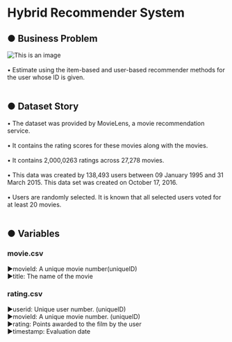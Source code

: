 # Hybrid Recommender System
## ● Business Problem<br/>
![This is an image](https://www.fatihdurukan.com/assets/images/sistem-karsilastirma.png)<br/><br/>
• Estimate using the item-based and user-based recommender methods for the user whose ID is given.<br/><br/>
## ● Dataset Story <br/>
• The dataset was provided by MovieLens, a movie recommendation service.<br/><br/>
• It contains the rating scores for these movies along with the movies.<br/><br/>
• It contains 2,000,0263 ratings across 27,278 movies.<br/><br/>
• This data was created by 138,493 users between 09 January 1995 and 31 March 2015. This data set was created on October 17, 2016.<br/><br/>
• Users are randomly selected. It is known that all selected users voted for at least 20 movies.<br/><br/>
## ● Variables <br/>
### movie.csv
▶movieId: A unique movie number(uniqueID) <br/>
▶title: The name of the movie <br/>
### rating.csv <br/>
▶userid: Unique user number. (uniqueID)<br/>
▶movieId: A unique movie number. (uniqueID)<br/>
▶rating: Points awarded to the film by the user<br/>
▶timestamp: Evaluation date<br/>

